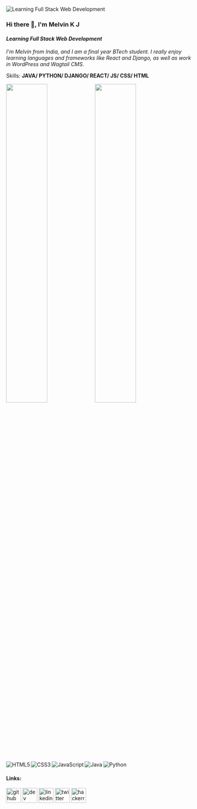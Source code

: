 ![*Learning Full Stack Web Development*](https://www.talosdigital.com/wp-content/uploads/2020/09/ComputerProgramming_Image-1024x512.png)

### Hi there 👋, I'm Melvin K J
#### *Learning Full Stack Web Development*
*I'm Melvin from India, and I am a final year BTech student. I really enjoy learning languages and frameworks like React and Django, as well as work in WordPress and Wagtail CMS.*

Skills: **JAVA/ PYTHON/ DJANGO/ REACT/ JS/ CSS/ HTML**


<img align="left" width="47%" src="https://github-readme-stats.vercel.app/api?username=Melvin-KJ&show_icons=true&theme=radical" />

<img align="left" width="47%" src="https://github-readme-stats.vercel.app/api/top-langs/?username=Melvin-KJ&layout=compact" />

<img align="left" alt="HTML5" src="https://img.shields.io/badge/html5-%23E34F26.svg?style=for-the-badge&logo=html5&logoColor=white"/>

<img align="left" alt="CSS3" src="https://img.shields.io/badge/css3-%231572B6.svg?style=for-the-badge&logo=css3&logoColor=white"/>

<img align="left" alt="JavaScript" src="https://img.shields.io/badge/javascript-%23323330.svg?style=for-the-badge&logo=javascript&logoColor=%23F7DF1E"/>

<img align="left" alt="Java" src="https://img.shields.io/badge/java-%23ED8B00.svg?style=for-the-badge&logo=java&logoColor=white"/>

<img  alt="Python" src="https://img.shields.io/badge/python-3670A0?style=for-the-badge&logo=python&logoColor=ffdd54"/>

<h4>Links:</h4>

[<img src='https://cdn.jsdelivr.net/npm/simple-icons@3.0.1/icons/github.svg' alt='github' height='40'>](https://github.com/Melvin-KJ)
[<img src='https://cdn.jsdelivr.net/npm/simple-icons@3.0.1/icons/dev-dot-to.svg' alt='dev' height='40'>](https://dev.to/melvinkj6) 
[<img src='https://cdn.jsdelivr.net/npm/simple-icons@3.0.1/icons/linkedin.svg' alt='linkedin' height='40'>](https://www.linkedin.com/in/melvin-kj/) 
[<img src='https://cdn.jsdelivr.net/npm/simple-icons@3.0.1/icons/twitter.svg' alt='twitter' height='40'>](https://twitter.com/MELVINKJ6) 
[<img src='https://cdn.jsdelivr.net/npm/simple-icons@3.0.1/icons/hackerrank.svg' alt='hackerrank' height='40'>](https://www.hackerrank.com/CSE_R19CS188) 
